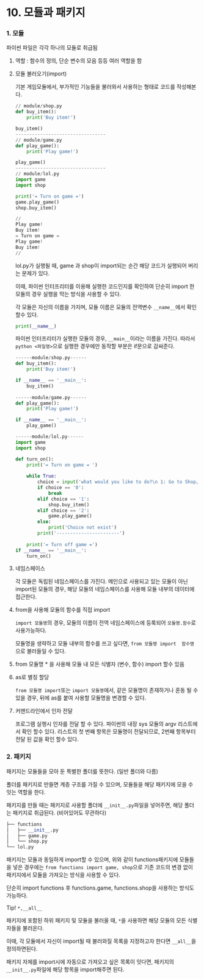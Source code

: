 # 10. 모듈과 패키지

### 1. 모듈 

파이썬 파일은 각각 하나의 모듈로 취급됨

1. 역할 : 함수의 정의, 단순 변수의 모음 등등 여러 역할을 함



2. 모듈 불러오기(import)

   기본 게임모듈에서, 부가적인 기능들을 불러와서 사용하는 형태로 코드를 작성해본다.

   ```python
   // module/shop.py
   def buy_item():
       print('Buy item!')
   
   buy_item()
   ---------------------------------
   // module/game.py
   def play_game():
       print('Play game!')
   
   play_game()
   ---------------------------------
   // module/lol.py
   import game
   import shop
   
   print('= Turn on game =')
   game.play_game()
   shop.buy_item()
   
   //
   Play game!
   Buy item!
   = Turn on game =
   Play game!
   Buy item!
   //
   ```

   lol.py가 실행될 때, game 과 shop이 import되는 순간 해당 코드가 실행되어 버리는 문제가 있다.

   이때, 파이썬 인터프리터를 이용해 실행한 코드인지를 확인하여 단순히 import  한 모듈의 경우 실행을 막는 방식을 사용할 수 있다.

   

   각 모듈은 자신의 이름을 가지며, 모듈 이름은 모듈의 전역변수 `__name__`에서 확인할수 있다.

   ```python
   print(__name__)
   ```

   파이썬 인터프리터가 실행한 모듈의 경우, `__main__`이라는 이름을 가진다. 따라서 `python <파일명>`으로 실행한 경우에만 동작할 부분은 if문으로 감싸준다.

   ```python
   ------module/shop.py------
   def buy_item():
       print('Buy item!')
   
   if __name__ == '__main__':
       buy_item()
       
   ------module/game.py------
   def play_game():
       print('Play game!')
   
   if __name__ == '__main__':
       play_game()
   
   ------module/lol.py------
   import game
   import shop
   
   def turn_on():
       print('= Turn on game = ')
       
       while True:
           choice = input('what would you like to do?\n 1: Go to Shop, 2: Play  Game, 0: Exit\n    Input : ')
           if choice == '0':
               break
           elif choice == '1':
               shop.buy_item()
           elif choice == '2':
               game.play_game()
           else:
               print('Choice not exist')
           print('-----------------------')
           
       print('= Turn off game =')
   if __name__ == '__main__':
       turn_on()
   ```

   

3. 네임스페이스

   각 모듈은 독립된 네임스페이스를 가진다. 메인으로 사용되고 있는 모듈이 아닌 import된 모듈의 경우, 해당 모듈의 네임스페이스를 사용해 모듈 내부의 데이터에 접근한다.

    

4. from을 사용해 모듈의 함수를 직접 import

   `import 모듈명`의 경우, 모듈의 이름이 전역 네임스페이스에 등록되어 `모듈명.함수`로 사용가능하다.

   모듈명을 생략하고 모듈 내부의 함수를 쓰고 싶다면, `from 모듈명 import  함수명`으로 불러들일 수 있다. 

   

5. from 모듈명 * 을 사용해 모듈 내 모든 식별자 (변수, 함수) import 할수 있음



6. as로 별칭 할당

   `from 모듈명 import`또는 `import 모듈명`에서, 같은 모듈명이 존재하거나 혼동 될 수 있을 경우, 뒤에 as를 붙여 사용할 모듈명을 변경할 수 있다.

   

7. 커맨드라인에서 인자 전달

   프로그램 실행시 인자를 전달 할 수 있다. 파이썬의 내장 sys 모듈의 argv 리스트에서 확인 할수 있다. 리스트의 첫 번째 항목은 모듈명이 전달되므로, 2번째 항목부터 전달 된 값을 확인 할수 있다.



### 2. 패키지

패키지는 모듈들을 모아 둔 특별한 폴더를 뜻한다. (일반 폴더와 다름)

폴더를 패키지로 만들면 계층 구조를 가질 수 있으며, 모듈들을 해당 패키지에 모을 수 잇는 역할을 한다.

패키지를 만들 때는 패키지로 사용할 폴더에 `__init__.py`파일을 넣어주면, 해당 폴더는 패키지로 취급된다. (비어있어도 무관하다)

```python
├── functions
│   ├── __init__.py
│   ├── game.py
│   └── shop.py
└── lol.py
```

패키지는 모듈과 동일하게 import할 수 있으며, 위와 같이 functions패키지에 모듈들을 넣은 경우에는 `from functions import game, shop`으로 기존 코드의 변경 없이 패키지에서 모듈을 가져오는 방식을 사용할 수 있다.

단순히 import functions 후 functions.game, functions.shop을 사용하는 방식도 가능하다.



Tip!  `*,__all__`

패키지에 포함된 하위 패키지 및 모듈을 불러올 때, `*`을 사용하면 해당 모듈의 모든 식별자들을 불러온다. 

이때, 각 모듈에서 자신이 import될 때 불러와질 목록을 지정하고자 한다면 `__all__`을 정의하면된다.

패키지 자체를 import시에 자동으로 가져오고 싶은 목록이 잇다면, 패키지의 `__init__.py`파일에 해당 항목을 import해주면 된다.

